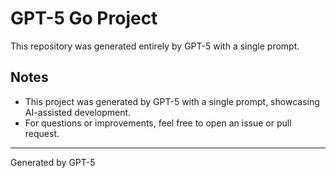 # GPT-5 Go Project

This repository was generated entirely by GPT-5 with a single prompt.

## Notes

- This project was generated by GPT-5 with a single prompt, showcasing AI-assisted development.
- For questions or improvements, feel free to open an issue or pull request.

---

Generated by GPT-5
